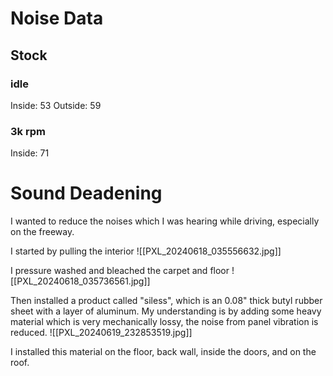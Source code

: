 # Noise Data
## Stock
### idle
Inside: 53
Outside: 59 

### 3k rpm
Inside: 71

# Sound Deadening 
I wanted to reduce the noises which I was hearing while driving, especially on the freeway.

I started by pulling the interior
![[PXL_20240618_035556632.jpg]]

I pressure washed and bleached the carpet and floor
![[PXL_20240618_035736561.jpg]]

Then installed a product called "siless", which is an 0.08" thick butyl rubber sheet with a layer of aluminum. My understanding is by adding some heavy material which is very mechanically lossy, the noise from panel vibration is reduced. 
![[PXL_20240619_232853519.jpg]]

I installed this material on the floor, back wall, inside the doors, and on the roof.
